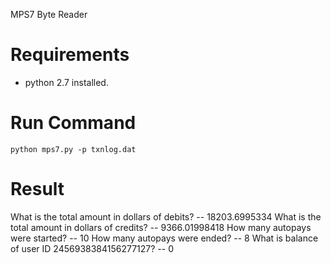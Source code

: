 MPS7 Byte Reader

# Requirements
- python 2.7 installed.

# Run Command
`python mps7.py -p txnlog.dat`

# Result

What is the total amount in dollars of debits? -- 18203.6995334
What is the total amount in dollars of credits? -- 9366.01998418
How many autopays were started? -- 10
How many autopays were ended? -- 8
What is balance of user ID 2456938384156277127? -- 0